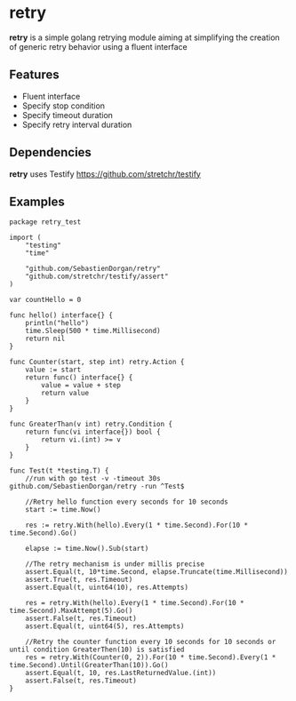 # retry

**retry** is a simple golang retrying module aiming at simplifying the creation of generic retry behavior using a fluent interface

## Features
* Fluent interface
* Specify stop condition
* Specify timeout duration
* Specify retry interval duration

## Dependencies
**retry** uses Testify https://github.com/stretchr/testify

## Examples

```golang
package retry_test

import (
	"testing"
	"time"

	"github.com/SebastienDorgan/retry"
	"github.com/stretchr/testify/assert"
)

var countHello = 0

func hello() interface{} {
	println("hello")
	time.Sleep(500 * time.Millisecond)
	return nil
}

func Counter(start, step int) retry.Action {
	value := start
	return func() interface{} {
		value = value + step
		return value
	}
}

func GreaterThan(v int) retry.Condition {
	return func(vi interface{}) bool {
		return vi.(int) >= v
	}
}

func Test(t *testing.T) {
	//run with go test -v -timeout 30s github.com/SebastienDorgan/retry -run ^Test$

	//Retry hello function every seconds for 10 seconds
	start := time.Now()

	res := retry.With(hello).Every(1 * time.Second).For(10 * time.Second).Go()

	elapse := time.Now().Sub(start)

	//The retry mechanism is under millis precise
	assert.Equal(t, 10*time.Second, elapse.Truncate(time.Millisecond))
	assert.True(t, res.Timeout)
	assert.Equal(t, uint64(10), res.Attempts)

	res = retry.With(hello).Every(1 * time.Second).For(10 * time.Second).MaxAttempt(5).Go()
	assert.False(t, res.Timeout)
	assert.Equal(t, uint64(5), res.Attempts)

	//Retry the counter function every 10 seconds for 10 seconds or until condition GreaterThen(10) is satisfied
	res = retry.With(Counter(0, 2)).For(10 * time.Second).Every(1 * time.Second).Until(GreaterThan(10)).Go()
	assert.Equal(t, 10, res.LastReturnedValue.(int))
	assert.False(t, res.Timeout)
}
```
